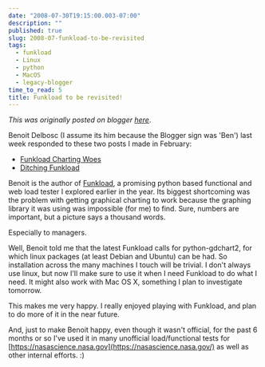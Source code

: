 ```yaml
---
date: "2008-07-30T19:15:00.003-07:00"
description: ""
published: true
slug: 2008-07-funkload-to-be-revisited
tags:
  - funkload
  - Linux
  - python
  - MacOS
  - legacy-blogger
time_to_read: 5
title: Funkload to be revisited!
---
```


_This was originally posted on blogger [here](https://pydanny.blogspot.com/2008/07/funkload-to-be-revisited.html)_.

Benoit Delbosc (I assume its him because the Blogger sign was 'Ben') last week responded to these two posts I made in February:


- [Funkload Charting Woes](/posts/2008-02-funkload-charting-woes)
- [Ditching Funkload](/posts/2008-02-ditching-funkload.html)

Benoit is the author of [Funkload](https://github.com/nuxeo/FunkLoad), a promising python based functional and web load tester I explored earlier in the year. Its biggest shortcoming was the problem with getting graphical charting to work because the graphing library it was using was impossible (for me) to find. Sure, numbers are important, but a picture says a thousand words.

Especially to managers.

Well, Benoit told me that the latest Funkload calls for python-gdchart2, for which linux packages (at least Debian and Ubuntu) can be had. So installation across the many machines I touch will be trivial. I don't always use linux, but now I'll make sure to use it when I need Funkload to do what I need. It might also work with Mac OS X, something I plan to investigate tomorrow.

This makes me very happy. I really enjoyed playing with Funkload, and plan to do more of it in the near future. 

And, just to make Benoit happy, even though it wasn't official, for the past 6 months or so I've used it in many unofficial load/functional tests for [https://nasascience.nasa.gov](https://nasascience.nasa.gov/) as well as other internal efforts. :)
